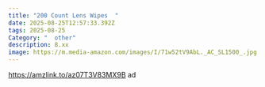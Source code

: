 ```yaml
---
title: "200 Count Lens Wipes  "
date: 2025-08-25T12:57:33.392Z
tags: 2025-08-25
Category: "  other"
description: 8.xx
image: https://m.media-amazon.com/images/I/71w52tV9AbL._AC_SL1500_.jpg
---
```

https://amzlink.to/az07T3V83MX9B ad